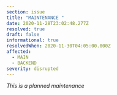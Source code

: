 ```yaml
---
section: issue
title: "MAINTENANCE "
date: 2020-11-28T23:02:48.277Z
resolved: true
draft: false
informational: true
resolvedWhen: 2020-11-30T04:05:00.000Z
affected:
  - MAIN
  - BACKEND
severity: disrupted
---
```

*This is a planned maintenance*